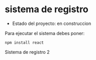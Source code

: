 <h1> sistema de registro </h1>

- Estado del proyecto: en construccion

Para ejecutar el sistema debes poner:

```npm install react```

Sistema de registro 2
